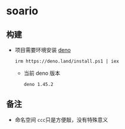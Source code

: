 # soario

## 构建
- 项目需要环境安装 [deno](https://deno.com/)
  ```
  irm https://deno.land/install.ps1 | iex
  ```
  - 当前 deno 版本
    ```
    deno 1.45.2
    ```

## 备注 
- 命名空间 `ccc`只是方便敲，没有特殊意义
